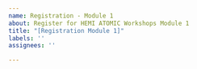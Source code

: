 ```yaml
---
name: Registration - Module 1
about: Register for HEMI ATOMIC Workshops Module 1
title: "[Registration Module 1]"
labels: ''
assignees: ''

---
```



